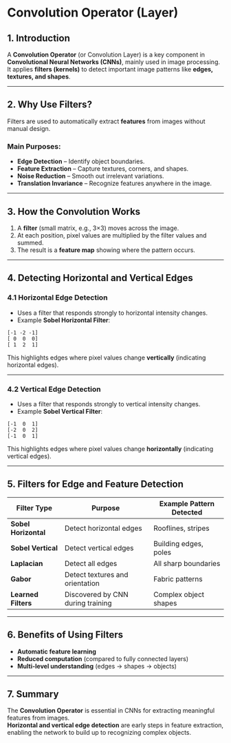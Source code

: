 
# Convolution Operator (Layer)

## 1. Introduction
A **Convolution Operator** (or Convolution Layer) is a key component in **Convolutional Neural Networks (CNNs)**, mainly used in image processing.  
It applies **filters (kernels)** to detect important image patterns like **edges, textures, and shapes**.

---

## 2. Why Use Filters?
Filters are used to automatically extract **features** from images without manual design.

### Main Purposes:
- **Edge Detection** – Identify object boundaries.  
- **Feature Extraction** – Capture textures, corners, and shapes.  
- **Noise Reduction** – Smooth out irrelevant variations.  
- **Translation Invariance** – Recognize features anywhere in the image.

---

## 3. How the Convolution Works
1. A **filter** (small matrix, e.g., 3×3) moves across the image.  
2. At each position, pixel values are multiplied by the filter values and summed.  
3. The result is a **feature map** showing where the pattern occurs.

---

## 4. Detecting Horizontal and Vertical Edges

### **4.1 Horizontal Edge Detection**
- Uses a filter that responds strongly to horizontal intensity changes.  
- Example **Sobel Horizontal Filter**:

```
[-1 -2 -1]
[ 0  0  0]
[ 1  2  1]
```
This highlights edges where pixel values change **vertically** (indicating horizontal edges).

---

### **4.2 Vertical Edge Detection**
- Uses a filter that responds strongly to vertical intensity changes.  
- Example **Sobel Vertical Filter**:

```
[-1  0  1]
[-2  0  2]
[-1  0  1]
```
This highlights edges where pixel values change **horizontally** (indicating vertical edges).

---

## 5. Filters for Edge and Feature Detection

| Filter Type         | Purpose                           | Example Pattern Detected |
|---------------------|-----------------------------------|---------------------------|
| **Sobel Horizontal** | Detect horizontal edges           | Rooflines, stripes        |
| **Sobel Vertical**   | Detect vertical edges             | Building edges, poles     |
| **Laplacian**        | Detect all edges                  | All sharp boundaries      |
| **Gabor**            | Detect textures and orientation   | Fabric patterns           |
| **Learned Filters**  | Discovered by CNN during training | Complex object shapes     |

---

## 6. Benefits of Using Filters
- **Automatic feature learning**  
- **Reduced computation** (compared to fully connected layers)  
- **Multi-level understanding** (edges → shapes → objects)

---

## 7. Summary
The **Convolution Operator** is essential in CNNs for extracting meaningful features from images.  
**Horizontal and vertical edge detection** are early steps in feature extraction, enabling the network to build up to recognizing complex objects.
